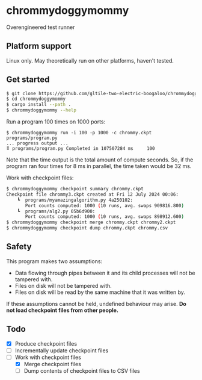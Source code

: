 # chrommydoggymommy

Overengineered test runner

## Platform support

Linux only. May theoretically run on other platforms, haven't tested.

## Get started
```sh
$ git clone https://github.com/gltile-two-electric-boogaloo/chrommydoggymommy
$ cd chrommydoggymommy
$ cargo install --path .
$ chrommydoggymommy --help
```

Run a program 100 times on 1000 ports:
```shell
$ chrommydoggymommy run -i 100 -p 1000 -c chrommy.ckpt programs/program.py
... progress output ...
⠿ programs/program.py Completed in 107507284 ms     100
```
Note that the time output is the total amount of compute seconds. So, if the program ran four times for 8 ms in
parallel, the time taken would be 32 ms.

Work with checkpoint files:
```sh
$ chrommydoggymommy checkpoint summary chrommy.ckpt
Checkpoint file chrommy3.ckpt created at Fri 12 July 2024 00:06:
    ┗  programs/myamazingalgorithm.py 4a250102:
       Port counts computed: 1000 (10 runs, avg. swaps 909816.800)
    ┗  programs/alg2.py 05b6d900:
       Port counts computed: 1000 (10 runs, avg. swaps 898912.600)
$ chrommydoggymommy checkpoint merge chrommy.ckpt chrommy2.ckpt
$ chrommydoggymommy checkpoint dump chrommy.ckpt chrommy.csv
```

## Safety

This program makes two assumptions:

- Data flowing through pipes between it and its child processes will not be tampered with.
- Files on disk will not be tampered with.
- Files on disk will be read by the same machine that it was written by.

If these assumptions cannot be held, undefined behaviour may arise.
**Do not load checkpoint files from other people.**

## Todo
- [x] Produce checkpoint files
- [ ] Incrementally update checkpoint files
- [ ] Work with checkpoint files
  - [x] Merge checkpoint files
  - [ ] Dump contents of checkpoint files to CSV files